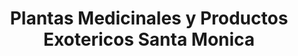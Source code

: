 ---
title: "Plantas Medicinales y Productos Exotericos Santa Monica"
url: /dos-quebradas/plantas-medicinales-y-productos-exotericos-santa-monica/
shop: granja
---